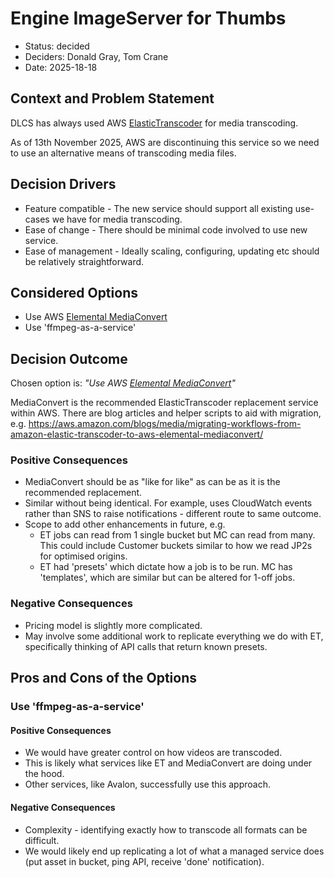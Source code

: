 # Engine ImageServer for Thumbs

* Status: decided
* Deciders: Donald Gray, Tom Crane
* Date: 2025-18-18

## Context and Problem Statement

DLCS has always used AWS [ElasticTranscoder](https://aws.amazon.com/elastictranscoder/) for media transcoding. 

As of 13th November 2025, AWS are discontinuing this service so we need to use an alternative means of transcoding media files.

## Decision Drivers

* Feature compatible - The new service should support all existing use-cases we have for media transcoding.
* Ease of change - There should be minimal code involved to use new service.
* Ease of management - Ideally scaling, configuring, updating etc should be relatively straightforward.

## Considered Options

* Use AWS [Elemental MediaConvert](https://aws.amazon.com/mediaconvert/)
* Use 'ffmpeg-as-a-service'

## Decision Outcome

Chosen option is: _"Use AWS [Elemental MediaConvert](https://aws.amazon.com/mediaconvert/)"_

MediaConvert is the recommended ElasticTranscoder replacement service within AWS. There are blog articles and helper scripts to aid with migration, e.g. https://aws.amazon.com/blogs/media/migrating-workflows-from-amazon-elastic-transcoder-to-aws-elemental-mediaconvert/

### Positive Consequences

* MediaConvert should be as "like for like" as can be as it is the recommended replacement.
* Similar without being identical. For example, uses CloudWatch events rather than SNS to raise notifications - different route to same outcome.
* Scope to add other enhancements in future, e.g.
  * ET jobs can read from 1 single bucket but MC can read from many. This could include Customer buckets similar to how we read JP2s for optimised origins.
  * ET had 'presets' which dictate how a job is to be run. MC has 'templates', which are similar but can be altered for 1-off jobs.

### Negative Consequences

* Pricing model is slightly more complicated.
* May involve some additional work to replicate everything we do with ET, specifically thinking of API calls that return known presets.

## Pros and Cons of the Options

### Use 'ffmpeg-as-a-service'

#### Positive Consequences

* We would have greater control on how videos are transcoded.
* This is likely what services like ET and MediaConvert are doing under the hood.
* Other services, like Avalon, successfully use this approach.

#### Negative Consequences

* Complexity - identifying exactly how to transcode all formats can be difficult.
* We would likely end up replicating a lot of what a managed service does (put asset in bucket, ping API, receive 'done' notification).